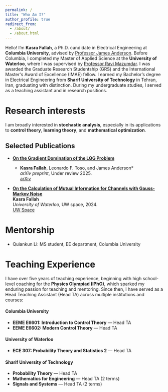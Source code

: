 ```yaml
---
permalink: /
title: "Who Am I?"
author_profile: true
redirect_from: 
  - /about/
  - /about.html
---
```


Hello! I’m **Kasra Fallah**, a Ph.D. candidate in Electrical Engineering at **Columbia University**, advised by [Professor James Anderson](https://www.columbia.edu/~ja3451/). Before Columbia, I completed my Master of Applied Science at the **University of Waterloo**, where I was supervised by [Professor Ravi Mazumdar](https://ece.uwaterloo.ca/~mazum/). I was awarded the Graduate Research Studentship (GRS) and the International Master's Award of Excellence (IMAE) fellow. I earned my Bachelor’s degree in Electrical Engineering from **Sharif University of Technology** in Tehran, Iran, graduating with distinction. During my undergraduate studies, I served as a teaching assistant and in research positions.

Research interests
======
I am broadly interested in **stochastic analysis**, especially in its applications to **control theory**, **learning theory**, and **mathematical optimization**.

## Selected Publications

- **[On the Gradient Domination of the LQG Problem](https://arxiv.org/abs/2507.09026)**  
  * **Kasra Fallah**, Leonardo F. Toso, and James Anderson*  
  _arXiv preprint_, Under review 2025.  
  [arXiv](https://arxiv.org/abs/2507.09026)
  
- **[On the Calculation of Mutual Information for Channels with Gauss-Markov Noise](https://uwspace.uwaterloo.ca/items/af4d3ce9-3e98-4ddd-bf6e-251997aa5b47)**  
  **Kasra Fallah**  
  _University of Waterloo_, UW space, 2024.  
  [UW Space](https://uwspace.uwaterloo.ca/items/af4d3ce9-3e98-4ddd-bf6e-251997aa5b47)

Mentorship
======

- Quiankun Li:  MS student, EE department, Columbia University

Teaching Experience
======
I have over five years of teaching experience, beginning with high school-level coaching for the **Physics Olympiad (IPhO)**, which sparked my enduring passion for teaching and mentoring. Since then, I have served as a Head Teaching Assistant (Head TA) across multiple institutions and courses:

#### Columbia University
- **EEME E6601: Introduction to Control Theory** — Head TA  
- **EEME E6602: Modern Control Theory** — Head TA  

#### University of Waterloo
- **ECE 307: Probability Theory and Statistics 2** — Head TA  

#### Sharif University of Technology
- **Probability Theory** — Head TA  
- **Mathematics for Engineering** — Head TA (2 terms)  
- **Signals and Systems** — Head TA (2 terms)
